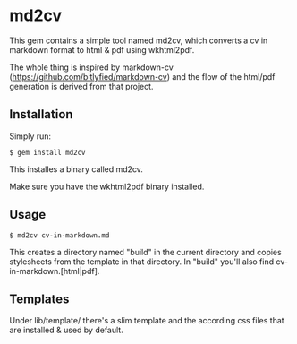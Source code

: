 # md2cv

This gem contains a simple tool named md2cv, which converts a cv in markdown format 
to html & pdf using wkhtml2pdf. 

The whole thing is inspired by markdown-cv (https://github.com/bitlyfied/markdown-cv) 
and the flow of the html/pdf generation is derived from that project. 

## Installation

Simply run:

    $ gem install md2cv

This installes a binary called md2cv. 

Make sure you have the wkhtml2pdf binary installed.  
## Usage

    $ md2cv cv-in-markdown.md
   
This creates a directory named "build" in the current directory and 
copies stylesheets from the template in that directory. In "build" you'll
also find cv-in-markdown.[html|pdf].

## Templates

Under lib/template/ there's a slim template and the according css files that 
are installed & used by default. 

